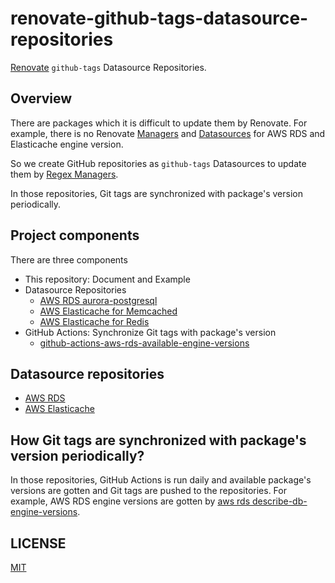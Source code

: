 # renovate-github-tags-datasource-repositories

[Renovate](https://github.com/renovatebot/renovate) `github-tags` Datasource Repositories.

## Overview

There are packages which it is difficult to update them by Renovate.
For example, there is no Renovate [Managers](https://docs.renovatebot.com/modules/manager/) and [Datasources](https://docs.renovatebot.com/modules/datasource/) for AWS RDS and Elasticache engine version.

So we create GitHub repositories as `github-tags` Datasources to update them by [Regex Managers](https://docs.renovatebot.com/modules/manager/regex/).

In those repositories, Git tags are synchronized with package's version periodically. 

## Project components

There are three components

* This repository: Document and Example
* Datasource Repositories
  * [AWS RDS aurora-postgresql](https://github.com/suzuki-shunsuke/aws-rds-aurora-postgresql)
  * [AWS Elasticache for Memcached](https://github.com/suzuki-shunsuke/aws-elasticache-memcached)
  * [AWS Elasticache for Redis](https://github.com/suzuki-shunsuke/aws-elasticache-redis)
* GitHub Actions: Synchronize Git tags with package's version
  * [github-actions-aws-rds-available-engine-versions](https://github.com/suzuki-shunsuke/github-actions-aws-rds-available-engine-versions)

## Datasource repositories

* [AWS RDS](docs/aws-rds.md)
* [AWS Elasticache](docs/aws-elasticache.md)

## How Git tags are synchronized with package's version periodically?

In those repositories, GitHub Actions is run daily and available package's versions are gotten and Git tags are pushed to the repositories.
For example, AWS RDS engine versions are gotten by [aws rds describe-db-engine-versions](https://awscli.amazonaws.com/v2/documentation/api/latest/reference/rds/describe-db-engine-versions.html).

## LICENSE

[MIT](LICENSE)
